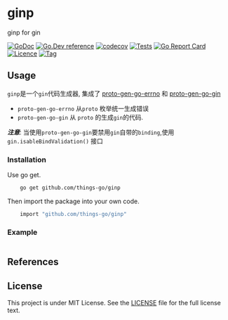 # ginp
ginp for gin 

[![GoDoc](https://godoc.org/github.com/things-go/ginp?status.svg)](https://godoc.org/github.com/things-go/ginp)
[![Go.Dev reference](https://img.shields.io/badge/go.dev-reference-blue?logo=go&logoColor=white)](https://pkg.go.dev/github.com/things-go/ginp?tab=doc)
[![codecov](https://codecov.io/gh/things-go/ginp/branch/main/graph/badge.svg)](https://codecov.io/gh/things-go/ginp)
[![Tests](https://github.com/things-go/ginp/actions/workflows/ci.yml/badge.svg)](https://github.com/things-go/ginp/actions/workflows/ci.yml)
[![Go Report Card](https://goreportcard.com/badge/github.com/things-go/ginp)](https://goreportcard.com/report/github.com/things-go/ginp)
[![Licence](https://img.shields.io/github/license/things-go/ginp)](https://raw.githubusercontent.com/things-go/ginp/main/LICENSE)
[![Tag](https://img.shields.io/github/v/tag/things-go/ginp)](https://github.com/things-go/ginp/tags)

## Usage

`ginp`是一个`gin`代码生成器, 集成了 [proto-gen-go-errno](cmd/proto-gen-go-errno) 和 [proto-gen-go-gin](cmd/proto-gen-go-gin)

- `proto-gen-go-errno` 从`proto` 枚举统一生成错误
- `proto-gen-go-gin` 从 `proto` 的生成`gin`的代码. 

***注意***: 当使用`proto-gen-go-gin`要禁用`gin`自带的`binding`,使用`gin.isableBindValidation()` 接口

### Installation

Use go get.
```bash
    go get github.com/things-go/ginp
```

Then import the package into your own code.
```bash
    import "github.com/things-go/ginp"
```

### Example

[embedmd]:# (_examples/main.go go)
```go

```

## References

## License

This project is under MIT License. See the [LICENSE](LICENSE) file for the full license text.